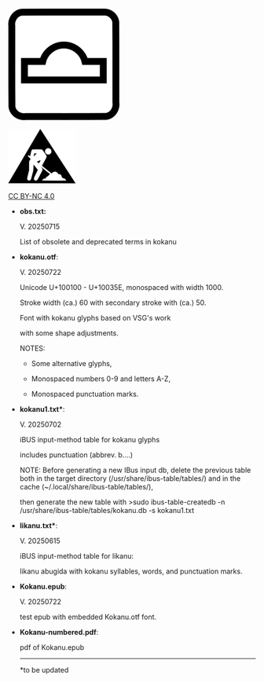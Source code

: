 ![](example.svg)

![](wip.svg)

<a href="https://creativecommons.org/licenses/by-nc/4.0/deed.en">CC BY-NC 4.0</a>

- <b>obs.txt:</b>
  
  V. 20250715

  List of obsolete and deprecated terms in kokanu

- <b>kokanu.otf</b>:

  V. 20250722

  Unicode U+100100 - U+10035E, monospaced with width 1000.

  Stroke width (ca.) 60 with secondary stroke with (ca.) 50.

  Font with kokanu glyphs based on VSG's work

  with some shape adjustments.

  NOTES:

  - Some alternative glyphs,

  - Monospaced numbers 0-9 and letters A-Z,
    
  - Monospaced punctuation marks.

- <b>kokanu1.txt*</b>: 

  V. 20250702

  iBUS input-method table for kokanu glyphs

  includes punctuation (abbrev. b....)

  NOTE: Before generating a new IBus input db, delete the previous table both in
  the target directory (/usr/share/ibus-table/tables/) and in the cache (~/.local/share/ibus-table/tables/),

  then generate the new table with >sudo ibus-table-createdb -n /usr/share/ibus-table/tables/kokanu.db -s kokanu1.txt
    
- <b>likanu.txt*</b>:

  V. 20250615

  iBUS input-method table for likanu:

  likanu abugida with kokanu syllables, words,
  and punctuation marks.

- <b>Kokanu.epub</b>:

  V. 20250722

  test epub with embedded Kokanu.otf font.  

 - <b>Kokanu-numbered.pdf</b>:
   
   pdf of Kokanu.epub

   <hr />

   *to be updated

